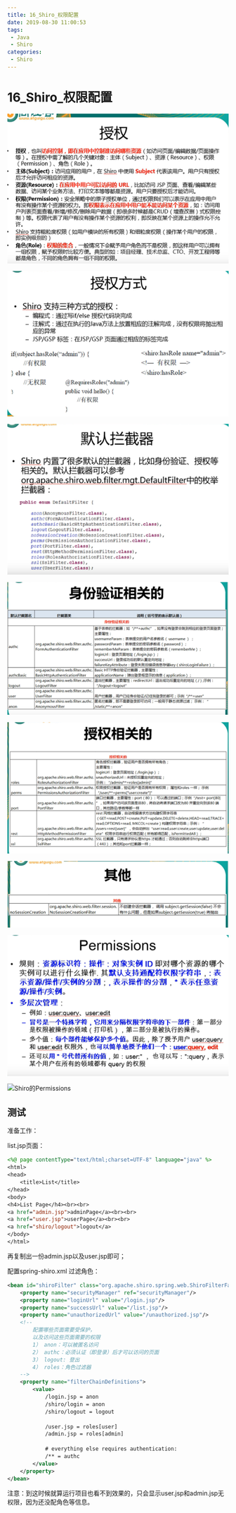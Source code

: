 ```yaml
---
title: 16_Shiro_权限配置
date: 2019-08-30 11:00:53
tags: 
 - Java
 - Shiro
categories:
 - Shiro
---
```


# 16_Shiro_权限配置

![授权](https://raw.githubusercontent.com/tomxwd/ImageHosting/master/blog/Shiro/16%E6%8E%88%E6%9D%83.png)

![授权方式](https://raw.githubusercontent.com/tomxwd/ImageHosting/master/blog/Shiro/16%E6%8E%88%E6%9D%83%E6%96%B9%E5%BC%8F.png)

![默认拦截器](https://raw.githubusercontent.com/tomxwd/ImageHosting/master/blog/Shiro/16%E9%BB%98%E8%AE%A4%E6%8B%A6%E6%88%AA%E5%99%A8.png)

![身份验证相关的](https://raw.githubusercontent.com/tomxwd/ImageHosting/master/blog/Shiro/16%E8%BA%AB%E4%BB%BD%E9%AA%8C%E8%AF%81%E7%9B%B8%E5%85%B3%E7%9A%84.png)

![授权相关的](https://raw.githubusercontent.com/tomxwd/ImageHosting/master/blog/Shiro/16%E6%8E%88%E6%9D%83%E7%9B%B8%E5%85%B3%E7%9A%84.png)

![其他](https://raw.githubusercontent.com/tomxwd/ImageHosting/master/blog/Shiro/16%E5%85%B6%E4%BB%96.png)



![Permissions](https://raw.githubusercontent.com/tomxwd/ImageHosting/master/blog/Shiro/16Permissions.png)

![Shiro的Permissions](https://raw.githubusercontent.com/tomxwd/ImageHosting/master/blog/Shiro/16Shiro%E7%9A%84Permissions.png)



## 测试

准备工作：

list.jsp页面：

```jsp
<%@ page contentType="text/html;charset=UTF-8" language="java" %>
<html>
<head>
    <title>List</title>
</head>
<body>
<h4>List Page</h4><br><br>
<a href="admin.jsp">adminPage</a><br><br>
<a href="user.jsp">userPage</a><br><br>
<a href="shiro/logout">logout</a>
</body>
</html>
```

再复制出一份admin.jsp以及user.jsp即可；



配置spring-shiro.xml 过滤角色：

```xml
<bean id="shiroFilter" class="org.apache.shiro.spring.web.ShiroFilterFactoryBean">
    <property name="securityManager" ref="securityManager"/>
    <property name="loginUrl" value="/login.jsp"/>
    <property name="successUrl" value="/list.jsp"/>
    <property name="unauthorizedUrl" value="/unauthorized.jsp"/>
    <!--
        配置哪些页面需要受保护，
        以及访问这些页面需要的权限
        1） anon：可以被匿名访问
        2） authc：必须认证（即登录）后才可以访问的页面
        3） logout: 登出
        4） roles：角色过滤器
    -->
    <property name="filterChainDefinitions">
        <value>
            /login.jsp = anon
            /shiro/login = anon
            /shiro/logout = logout
            
            /user.jsp = roles[user]
            /admin.jsp = roles[admin]

            # everything else requires authentication:
            /** = authc
        </value>
    </property>
</bean>
```

注意：到这时候就算运行项目也看不到效果的，只会显示user.jsp和admin.jsp无权限，因为还没配角色等信息。






